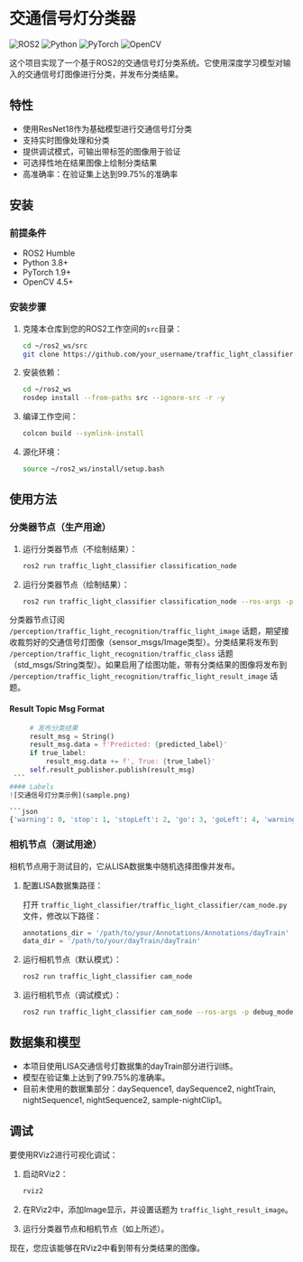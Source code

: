 # 交通信号灯分类器

![ROS2](https://img.shields.io/badge/ROS2-Humble-blue)
![Python](https://img.shields.io/badge/Python-3.8%2B-green)
![PyTorch](https://img.shields.io/badge/PyTorch-1.9%2B-red)
![OpenCV](https://img.shields.io/badge/OpenCV-4.5%2B-orange)

这个项目实现了一个基于ROS2的交通信号灯分类系统。它使用深度学习模型对输入的交通信号灯图像进行分类，并发布分类结果。

## 特性

- 使用ResNet18作为基础模型进行交通信号灯分类
- 支持实时图像处理和分类
- 提供调试模式，可输出带标签的图像用于验证
- 可选择性地在结果图像上绘制分类结果
- 高准确率：在验证集上达到99.75%的准确率

## 安装

### 前提条件

- ROS2 Humble
- Python 3.8+
- PyTorch 1.9+
- OpenCV 4.5+

### 安装步骤

1. 克隆本仓库到您的ROS2工作空间的`src`目录：

   ```bash
   cd ~/ros2_ws/src
   git clone https://github.com/your_username/traffic_light_classifier.git
   ```

2. 安装依赖：

   ```bash
   cd ~/ros2_ws
   rosdep install --from-paths src --ignore-src -r -y
   ```

3. 编译工作空间：

   ```bash
   colcon build --symlink-install
   ```

4. 源化环境：

   ```bash
   source ~/ros2_ws/install/setup.bash
   ```

## 使用方法

### 分类器节点（生产用途）

1. 运行分类器节点（不绘制结果）：

   ```bash
   ros2 run traffic_light_classifier classification_node
   ```

2. 运行分类器节点（绘制结果）：

   ```bash
   ros2 run traffic_light_classifier classification_node --ros-args -p plot_result:=true
   ```

分类器节点订阅 `/perception/traffic_light_recognition/traffic_light_image` 话题，期望接收裁剪好的交通信号灯图像（sensor_msgs/Image类型）。分类结果将发布到 `/perception/traffic_light_recognition/traffic_class` 话题（std_msgs/String类型）。如果启用了绘图功能，带有分类结果的图像将发布到 `/perception/traffic_light_recognition/traffic_light_result_image` 话题。

#### Result Topic Msg Format
   ```python
        # 发布分类结果
        result_msg = String()
        result_msg.data = f'Predicted: {predicted_label}'
        if true_label:
            result_msg.data += f', True: {true_label}'
        self.result_publisher.publish(result_msg)
    ```
#### Labels
![交通信号灯分类示例](sample.png)

```json
{'warning': 0, 'stop': 1, 'stopLeft': 2, 'go': 3, 'goLeft': 4, 'warningLeft': 5}
```



### 相机节点（测试用途）

相机节点用于测试目的，它从LISA数据集中随机选择图像并发布。

1. 配置LISA数据集路径：

   打开 `traffic_light_classifier/traffic_light_classifier/cam_node.py` 文件，修改以下路径：

   ```python
   annotations_dir = '/path/to/your/Annotations/Annotations/dayTrain'
   data_dir = '/path/to/your/dayTrain/dayTrain'
   ```

2. 运行相机节点（默认模式）：

   ```bash
   ros2 run traffic_light_classifier cam_node
   ```

3. 运行相机节点（调试模式）：

   ```bash
   ros2 run traffic_light_classifier cam_node --ros-args -p debug_mode:=true
   ```

## 数据集和模型

- 本项目使用LISA交通信号灯数据集的dayTrain部分进行训练。
- 模型在验证集上达到了99.75%的准确率。
- 目前未使用的数据集部分：daySequence1, daySequence2, nightTrain, nightSequence1, nightSequence2, sample-nightClip1。

## 调试

要使用RViz2进行可视化调试：

1. 启动RViz2：

   ```bash
   rviz2
   ```

2. 在RViz2中，添加Image显示，并设置话题为 `traffic_light_result_image`。

3. 运行分类器节点和相机节点（如上所述）。

现在，您应该能够在RViz2中看到带有分类结果的图像。
